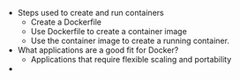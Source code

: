 - Steps used to create and run containers
	- Create a Dockerfile
	- Use Dockerfile to create a container image
	- Use the container image to create a running container.
- What applications are a good fit for Docker?
	- Applications that require flexible scaling and portability
- 